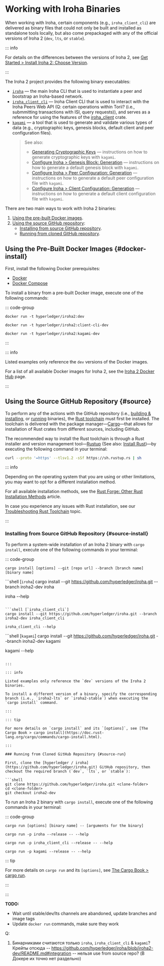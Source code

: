 # Working with Iroha Binaries

When working with Iroha, certain components (e.g., `iroha_client_cli`) are delivered as binary files that could not only be built and installed as standalone tools locally, but also come prepackaged with any of the official versions of Iroha 2 (`dev`, `lts`, or `stable`).

::: info

For details on the differences between the versions of Iroha 2, see [Get Started > Install Iroha 2: Choose Version](guide/get-started/install.md#choose-version).

:::

The Iroha 2 project provides the following binary executables:

- [`iroha`](https://github.com/hyperledger/iroha/tree/iroha2-dev/cli) — the main Iroha CLI that is used to instantiate a peer and bootstrap an Iroha-based network.
- [`iroha_client_cli`](https://github.com/hyperledger/iroha/tree/iroha2-dev/client_cli) — Iroha Client CLI that is used to interact with the Iroha Peers Web API (Q: certain operations within Torii? (i.e., submmitting transactions with ISI, query requests)), and serves as a reference for using the features of the [iroha_client](https://github.com/hyperledger/iroha/tree/iroha2-dev/client) crate.
- [`kagami`](https://github.com/hyperledger/iroha/tree/iroha2-dev/tools/kagami) — a tool that is used to generate and validate various types of data (e.g., cryptographic keys, genesis blocks, default client and peer configuration files).
  > See also:
  > - [Generating Cryptographic Keys](guide/security/generating-cryptographic-keys.md) — instructions on how to generate cryptographic keys with `kagami`.
  > - [Configure Iroha > Genesis Block: Generation](guide/configure/genesis.md#generation) — instructions on how to generate a default genesis block with `kagami`.
  > - [Configure Iroha > Peer Configuration: Generation](guide/configure/peer-configuration.md#generation) — instructions on how to generate a default peer configuration file with `kagami`.
  > - [Configure Iroha > Client Configuration: Generation](guide/configure/client-configuration.md#generation) — instructions on how to generate a default client configuration file with `kagami`.

There are two main ways to work with Iroha 2 binaries:

1. [Using the pre-built Docker images](#docker-install).
2. [Using the source GitHub repository](#source):
    - [Installing from source GitHub repository](#source-install).
    - [Running from cloned GitHub repository](#source-run).

## Using the Pre-Built Docker Images {#docker-install}

First, install the following Docker prerequisites:

- [Docker](https://docs.docker.com/get-docker/)
- [Docker Compose](https://docs.docker.com/compose/install/)

To install a binary from a pre-built Docker image, execute one of the following commands:

::: code-group

```shell [iroha]
docker run -t hyperledger/iroha2:dev
```

```shell [iroha_client_cli]
docker run -t hyperledger/iroha2:client-cli-dev
```

```shell [kagami]
docker run -t hyperledger/iroha2:kagami-dev
```

:::

::: info

Listed examples only reference the `dev` versions of the Docker images.

For a list of all available Docker images for Iroha 2, see the [Iroha 2 Docker Hub](https://hub.docker.com/r/hyperledger/iroha2) page.

:::

## Using the Source GitHub Repository {#source}

To perform any of the actions with the GitHub repository (i.e., [building & installing](#source-install), or [running](#source-run) binaries), the [Rust toolchain](https://www.rust-lang.org/) must first be installed. The toolchain is delivered with the package manager—[Cargo](https://doc.rust-lang.org/cargo/index.html)—that allows for installation of Rust crates from different sources, including GitHub.

The recommended way to install the Rust toolchain is through a Rust installer and version management tool—[Rustup](https://rust-lang.github.io/rustup/) (See also: [Install Rust](https://www.rust-lang.org/tools/install))—by executing the following command in your terminal:

  ```bash
  curl --proto '=https' --tlsv1.2 -sSf https://sh.rustup.rs | sh
  ```

::: info

Depending on the operating system that you are using or other limitations, you may want to opt for a different installation method.

For all available installation methods, see the [Rust Forge: Other Rust Installation Methods](https://forge.rust-lang.org/infra/other-installation-methods.html) article.

In case you experience any issues with Rust installation, see our [Troubleshooting Rust Toolchain](/guide/troubleshooting/installation-issues#troubleshooting-rust-toolchain) topic.

:::

### Installing from Source GitHub Repository {#source-install}

To perform a system-wide installation of an Iroha 2 binary with `cargo install`, execute one of the following commands in your terminal:

::: code-group

```shell [Command structure]
cargo install [options] --git [repo url] --branch [branch name] [binary name]
```

```shell [`iroha`]
cargo install --git https://github.com/hyperledger/iroha.git --branch iroha2-dev iroha

iroha --help
```

```shell [`iroha_client_cli`]
cargo install --git https://github.com/hyperledger/iroha.git --branch iroha2-dev iroha_client_cli

iroha_client_cli --help
```

```shell [`kagami`]
cargo install --git https://github.com/hyperledger/iroha.git --branch iroha2-dev kagami

kagami --help
```

:::

::: info

Listed examples only reference the `dev` versions of the Iroha 2 binaries.

To install a different version of a binary, specify the corresponding branch (i.e., `iroha2-lts` or `iroha2-stable`) when executing the `cargo install` command.

:::

::: tip

For more details on `cargo install` and its `[options]`, see [The Cargo Book > cargo install](https://doc.rust-lang.org/cargo/commands/cargo-install.html).

:::

### Running from Cloned GitHub Repository {#source-run}

First, clone the [hyperledger / iroha](https://github.com/hyperledger/iroha.git) GitHub repository, then checkout the required branch (`dev`, `lts`, or `stable`):

```shell
git clone https://github.com/hyperledger/iroha.git <clone-folder>
cd <clone-folder>
git checkout iroha2-dev
```

To run an Iroha 2 binary with `cargo install`, execute one of the following commands in your terminal:

::: code-group

```shell [Command structure]
cargo run [options] [binary name] -- [arguments for the binary]
```

```shell [Iroha]
cargo run -p iroha --release -- --help
```

```shell [Client CLI]
cargo run -p iroha_client_cli --release -- --help
```

```shell [Kagami]
cargo run -p kagami --release -- --help
```

::: tip

For more details on `cargo run` and its `[options]`, see [The Cargo Book > cargo run](https://doc.rust-lang.org/cargo/commands/cargo-run.html).

:::

:::

**TODO:**

- Wait until stable/dev/lts channels are abandoned, update branches and image tags
- Update `docker run` commands, make sure they work

Q:
1. Бинарниками считаются только `iroha`, `iroha_client_cli` & `kagami`?
   Крейты отсюда -- https://github.com/hyperledger/iroha/blob/iroha2-dev/README.md#integration -- нельзя use from source repo? (В Докере их точно нет раздельно)